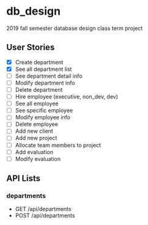 # db_design

2019 fall semester database design class term project

## User Stories

- [x] Create department
- [x] See all department list
- [ ] See department detail info
- [ ] Modify department info
- [ ] Delete department
- [ ] Hire employee (executive, non_dev, dev)
- [ ] See all employee
- [ ] See specific employee
- [ ] Modify employee info
- [ ] Delete employee
- [ ] Add new client
- [ ] Add new project
- [ ] Allocate team members to project
- [ ] Add evaluation
- [ ] Modify evaluation

## API Lists

### departments

- GET /api/departments
- POST /api/departments
